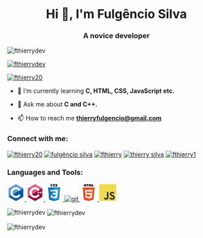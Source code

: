 <h1 align="center">Hi 👋, I'm Fulgêncio Silva</h1>
<h3 align="center">A novice developer</h3>

<p align="left"> <img src="https://komarev.com/ghpvc/?username=fthierrydev&label=Profile%20views&color=0e75b6&style=flat" alt="fthierrydev" /> </p>

<p align="left"> <a href="https://github.com/ryo-ma/github-profile-trophy"><img src="https://github-profile-trophy.vercel.app/?username=fthierrydev" alt="fthierrydev" /></a> </p>

<p align="left"> <a href="https://twitter.com/fthierry20" target="blank"><img src="https://img.shields.io/twitter/follow/fthierry20?logo=twitter&style=for-the-badge" alt="fthierry20" /></a> </p>

- 🌱 I’m currently learning **C, HTML, CSS, JavaScript etc.**

- 💬 Ask me about **C and C++.**

- 📫 How to reach me **thierryfulgencio@gmail.com**

<h3 align="left">Connect with me:</h3>
<p align="left">
<a href="https://twitter.com/fthierry20" target="blank"><img align="center" src="https://raw.githubusercontent.com/rahuldkjain/github-profile-readme-generator/master/src/images/icons/Social/twitter.svg" alt="fthierry20" height="30" width="40" /></a>
<a href="https://www.linkedin.com/in/fulgêncio-silva-5aa549218/" target="blank"><img align="center" src="https://raw.githubusercontent.com/rahuldkjain/github-profile-readme-generator/master/src/images/icons/Social/linked-in-alt.svg" alt="fulgêncio silva" height="30" width="40" /></a>
<a href="https://codesandbox.io/u/FThierry" target="blank"><img align="center" src="https://raw.githubusercontent.com/rahuldkjain/github-profile-readme-generator/master/src/images/icons/Social/codesandbox.svg" alt="fthierry" height="30" width="40" /></a>
<a href="https://fb.com/FThierry18" target="blank"><img align="center" src="https://raw.githubusercontent.com/rahuldkjain/github-profile-readme-generator/master/src/images/icons/Social/facebook.svg" alt="thierry silva" height="30" width="40" /></a>
<a href="https://instagram.com/fthierry1" target="blank"><img align="center" src="https://raw.githubusercontent.com/rahuldkjain/github-profile-readme-generator/master/src/images/icons/Social/instagram.svg" alt="fthierry1" height="30" width="40" /></a>
</p>

<h3 align="left">Languages and Tools:</h3>
<p align="left"> <a href="https://www.cprogramming.com/" target="_blank" rel="noreferrer"> <img src="https://raw.githubusercontent.com/devicons/devicon/master/icons/c/c-original.svg" alt="c" width="40" height="40"/> </a> <a href="https://www.w3schools.com/cpp/" target="_blank" rel="noreferrer"> <img src="https://raw.githubusercontent.com/devicons/devicon/master/icons/cplusplus/cplusplus-original.svg" alt="cplusplus" width="40" height="40"/> </a> <a href="https://www.w3schools.com/css/" target="_blank" rel="noreferrer"> <img src="https://raw.githubusercontent.com/devicons/devicon/master/icons/css3/css3-original-wordmark.svg" alt="css3" width="40" height="40"/> </a> <a href="https://git-scm.com/" target="_blank" rel="noreferrer"> <img src="https://www.vectorlogo.zone/logos/git-scm/git-scm-icon.svg" alt="git" width="40" height="40"/> </a> <a href="https://www.w3.org/html/" target="_blank" rel="noreferrer"> <img src="https://raw.githubusercontent.com/devicons/devicon/master/icons/html5/html5-original-wordmark.svg" alt="html5" width="40" height="40"/> </a> <a href="https://developer.mozilla.org/en-US/docs/Web/JavaScript" target="_blank" rel="noreferrer"> <img src="https://raw.githubusercontent.com/devicons/devicon/master/icons/javascript/javascript-original.svg" alt="javascript" width="40" height="40"/> </a> </p>

<p><img align="left" src="https://github-readme-stats.vercel.app/api/top-langs?username=fthierrydev&show_icons=true&locale=en&layout=compact" alt="fthierrydev" /></p>

<p>&nbsp;<img align="center" src="https://github-readme-stats.vercel.app/api?username=fthierrydev&show_icons=true&locale=en" alt="fthierrydev" /></p>

<p><img align="center" src="https://github-readme-streak-stats.herokuapp.com/?user=fthierrydev&" alt="fthierrydev" /></p>
